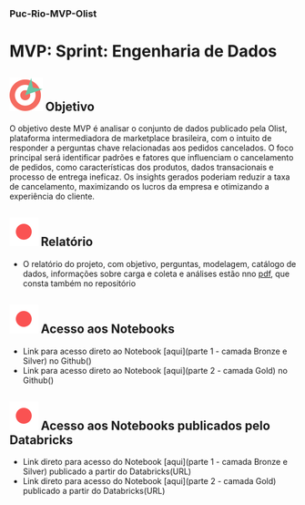 ### Puc-Rio-MVP-Olist

# MVP: Sprint: Engenharia de Dados

## ![Imagem objetivo](icons8-objective-58.png) Objetivo

O objetivo deste MVP é analisar o conjunto de dados publicado pela Olist, plataforma intermediadora de marketplace brasileira, com o intuito de responder a perguntas chave relacionadas aos pedidos cancelados. O foco principal será identificar padrões e fatores que influenciam o cancelamento de pedidos, como características dos produtos, dados transacionais e processo de entrega ineficaz. Os insights gerados poderiam reduzir a taxa de cancelamento, maximizando os lucros da empresa e otimizando a experiência do cliente.


## ![1](icons8-dot-50.png) Relatório
- O relatório do projeto, com objetivo, perguntas, modelagem, catálogo de dados, informações sobre carga e coleta e análises estão nno [pdf](), que consta também no repositório


## ![2](icons8-dot-50.png) Acesso aos Notebooks
- Link para acesso direto ao Notebook [aqui](parte 1 - camada Bronze e Silver) no Github()
- Link para acesso direto ao Notebook [aqui](parte 2 - camada Gold) no Github()


## ![3](icons8-dot-50.png) Acesso aos Notebooks publicados pelo Databricks
- Link direto para acesso do Notebook [aqui](parte 1 - camada Bronze e Silver) publicado a partir do Databricks(URL)
- Link direto para acesso do Notebook [aqui](parte 2 - camada Gold) publicado a partir do Databricks(URL)
